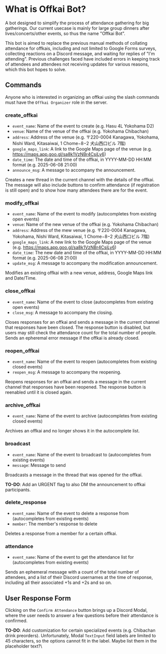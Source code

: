 # What is Offkai Bot?

A bot designed to simplify the process of attendance gathering for big gatherings. Our current usecase is mainly for large group dinners after lives/concerts/other events, so thus the name "Offkai Bot".

This bot is aimed to replace the previous manual methods of collating attendance for offkais, including and not limited to Google Forms surveys, collecting reactions on a Discord message, and waiting for replies of "I'm attending". Previous challenges faced have included errors in keeping track of attendees and attendees not receiving updates for various reasons, which this bot hopes to solve.

## Commands

Anyone who is interested in organizing an offkai using the slash commands must have the `Offkai Organizer` role in the server.

### create_offkai

- `event_name`: Name of the event to create (e.g. Hasu 4L Yokohama D2)
- `venue`: Name of the venue of the offkai (e.g. Yokohama Chibachan)
- `address`: Address of the venue (e.g. 〒220-0004 Kanagawa, Yokohama, Nishi Ward, Kitasaiwai, 1 Chome−8−2 犬山西口ビル 7階)
- `google_maps_link`: A link to the Google Maps page of the venue (e.g. https://maps.app.goo.gl/sa8k1VzNBr4CsiLy6)
- `date_time`: The date and time of the offkai, in YYYY-MM-DD HH:MM format (e.g. 2025-06-08 21:00)
- `announce_msg`: A message to accompany the announcement.

Creates a new thread in the current channel with the details of the offkai. The message will also include buttons to confirm attendance (if registration is still open) and to show how many attendees there are for the event.

### modify_offkai

- `event_name`: Name of the event to modify (autocompletes from existing open events)
- `venue`: Name of the new venue of the offkai (e.g. Yokohama Chibachan)
- `address`: Address of the mew venue (e.g. 〒220-0004 Kanagawa, Yokohama, Nishi Ward, Kitasaiwai, 1 Chome−8−2 犬山西口ビル 7階)
- `google_maps_link`: A new link to the Google Maps page of the venue (e.g. https://maps.app.goo.gl/sa8k1VzNBr4CsiLy6)
- `date_time`: The new date and time of the offkai, in YYYY-MM-DD HH:MM format (e.g. 2025-06-08 21:00)
- `update_msg`: A message to accompany the modification announcement.

Modifies an existing offkai with a new venue, address, Google Maps link and Date/Time.

### close_offkai

- `event_name`: Name of the event to close (autocompletes from existing open events)
- `close_msg`: A message to accompany the closing.

Closes responses for an offkai and sends a message in the current channel that responses have been closed. The response button is disabled, but users may still check the attendance count for the total number of people. Sends an epheremal error message if the offkai is already closed.

### reopen_offkai

- `event_name`: Name of the event to reopen (autocompletes from existing closed events)
- `reopen_msg`: A message to accompany the reopening.

Reopens responses for an offkai and sends a message in the current channel that responses have been reopened. The response button is reenabled until it is closed again.

### archive_offkai

- `event_name`: Name of the event to archive (autocompletes from existing closed events)

Archives an offkai and no longer shows it in the autocomplete list.

### broadcast

- `event_name`: Name of the event to broadcast to (autocompletes from existing events)
- `message`: Message to send 

Broadcasts a message in the thread that was opened for the offkai.

**TO-DO**: Add an URGENT flag to also DM the announcement to offkai participants.

### delete_response

- `event_name`: Name of the event to delete a response from (autocompletes from existing events)
- `member`: The member's response to delete

Deletes a response from a member for a certain offkai.

### attendance

- `event_name`: Name of the event to get the attendance list for (autocompletes from existing events)

Sends an ephemeral message with a count of the total number of attendees, and a list of their Discord usernames at the time of response, including all their associated +1s and +2s and so on. 

## User Response Form

Clicking on the `Confirm Attendance` button brings up a Discord Modal, where the user needs to answer a few questions before their attendance is confirmed. 

**TO-DO**: Add customization for certain specialized events (e.g. Chibachan drink preorders). Unfortunately, Modal `TextInput` field labels are limited to 45 characters, so the options cannot fit in the label. Maybe list them in the placeholder text?\